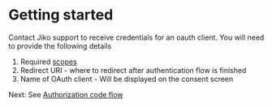 # Getting started

Contact Jiko support to receive credentials for an oauth client. You will need to provide the following details

1. Required [scopes](scopes.md)
2. Redirect URI - where to redirect after authentication flow is finished
3. Name of OAuth client - Will be displayed on the consent screen

Next: See [Authorization code flow](authorization-code-flow.md)
